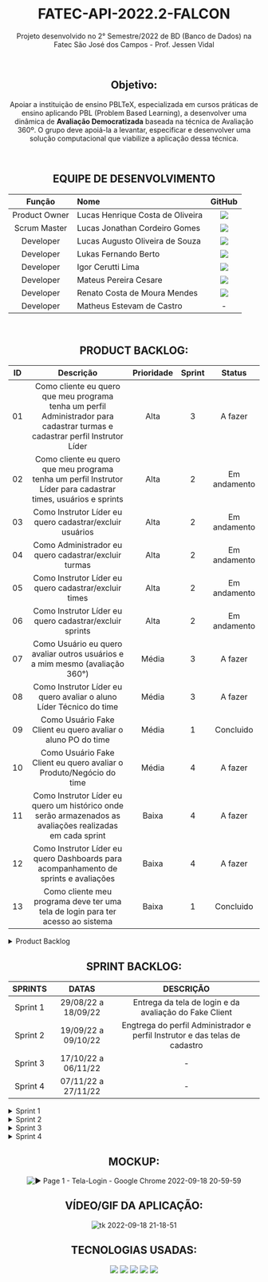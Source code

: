 <div align="center">

# FATEC-API-2022.2-FALCON
Projeto desenvolvido no 2° Semestre/2022 de BD (Banco de Dados) na Fatec São José dos Campos - Prof. Jessen Vidal

</div>

<div align="center">

<br>

## Objetivo:
Apoiar a instituição de ensino PBLTeX, especializada em cursos práticas de ensino aplicando PBL (Problem Based Learning), a desenvolver uma dinâmica de **Avaliação
Democratizada** baseada na técnica de Avaliação 360º. O grupo deve apoiá-la a levantar, especificar e desenvolver uma
solução computacional que viabilize a aplicação dessa técnica.

<br>

## EQUIPE DE DESENVOLVIMENTO
|     Função     |      Nome      |   GitHub   |
| :------------: | :------------- | :--------: |
| Product Owner | Lucas Henrique Costa de Oliveira | <a href="https://github.com/LucasHCOliveira7" target="_blank"><img src="https://img.shields.io/badge/github-%23121011.svg?style=for-the-badge&logo=github&logoColor=white"></a> |
| Scrum Master | Lucas Jonathan Cordeiro Gomes | <a href="https://github.com/lucasjonathangomes" target="_blank"><img src="https://img.shields.io/badge/github-%23121011.svg?style=for-the-badge&logo=github&logoColor=white"></a> |
| Developer | Lucas Augusto Oliveira de Souza | <a href="https://github.com/LucasOliveira321" target="_blank"><img src="https://img.shields.io/badge/github-%23121011.svg?style=for-the-badge&logo=github&logoColor=white"></a> |
| Developer | Lukas Fernando Berto | <a href="https://github.com/LukasFernando" target="_blank"><img src="https://img.shields.io/badge/github-%23121011.svg?style=for-the-badge&logo=github&logoColor=white"></a> |
| Developer | Igor Cerutti Lima | <a href="https://github.com/IgorCerruti96" target="_blank"><img src="https://img.shields.io/badge/github-%23121011.svg?style=for-the-badge&logo=github&logoColor=white"></a> |
| Developer | Mateus Pereira Cesare | <a href="https://github.com/MateusPCesare" target="_blank"><img src="https://img.shields.io/badge/github-%23121011.svg?style=for-the-badge&logo=github&logoColor=white"></a> |
| Developer | Renato Costa de Moura Mendes |<a href="https://github.com/RenatoCMMendes" target="_blank"><img src="https://img.shields.io/badge/github-%23121011.svg?style=for-the-badge&logo=github&logoColor=white"></a> |
| Developer | Matheus Estevam de Castro | - |

<br>

## PRODUCT BACKLOG:
| ID | Descrição | Prioridade | Sprint | Status |
| :-: | :-----: | :----------: | :---: | :---: |
| 01 | Como cliente eu quero que meu programa tenha um perfil Administrador para cadastrar turmas e cadastrar perfil Instrutor Líder | Alta | 3 | A fazer |
| 02 | Como cliente eu quero que meu programa tenha um perfil Instrutor Líder para cadastrar times, usuários e sprints | Alta | 2 | Em andamento |
| 03 | Como Instrutor Líder eu quero cadastrar/excluir usuários | Alta | 2 | Em andamento |
| 04 | Como Administrador eu quero cadastrar/excluir turmas | Alta | 2 | Em andamento |
| 05 | Como Instrutor Líder eu quero cadastrar/excluir times | Alta | 2 | Em andamento |
| 06 | Como Instrutor Líder eu quero cadastrar/excluir sprints | Alta | 2 | Em andamento |
| 07 | Como Usuário eu quero avaliar outros usuários e a mim mesmo (avaliação 360°) | Média | 3| A fazer |
| 08 | Como Instrutor Líder eu quero avaliar o aluno Líder Técnico do time | Média | 3 | A fazer |
| 09 | Como Usuário Fake Client eu quero avaliar o aluno PO do time | Média | 1 | Concluido |
| 10 | Como Usuário Fake Client eu quero avaliar o Produto/Negócio do time | Média | 4 | A fazer |
| 11 | Como Instrutor Líder eu quero um histórico onde serão armazenados as avaliações realizadas em cada sprint | Baixa | 4 | A fazer |
| 12 | Como Instrutor Líder eu quero Dashboards para acompanhamento de sprints e avaliações | Baixa | 4 | A fazer |
| 13 | Como cliente meu programa deve ter uma tela de login para ter acesso ao sistema | Baixa | 1 | Concluido |

</div>

<details>

<summary> Product Backlog </summary>

<div align="center">

![image](https://user-images.githubusercontent.com/81196630/190540564-f3e04b58-73d7-4a79-8176-5cf2008eee52.png)

![image](https://user-images.githubusercontent.com/81196630/190691974-563b1890-e159-4d31-94d8-1bccca90e5d6.png)

</div>

</summary>

</details>

<div align="center">

## SPRINT BACKLOG:

| SPRINTS | DATAS | DESCRIÇÃO |
|:-------:|:-----:|:---------:|
| Sprint 1 | 29/08/22 a 18/09/22 | Entrega da tela de login e da avaliação do Fake Client |
| Sprint 2 | 19/09/22 a 09/10/22 | Engtrega do perfil Administrador e perfil Instrutor e das telas de cadastro |
| Sprint 3 | 17/10/22 a 06/11/22 | - |
| Sprint 4 | 07/11/22 a 27/11/22 | - |

</div>

<details>

<summary> Sprint 1 </summary> 
	
![image](https://user-images.githubusercontent.com/81196630/190876933-8f342f71-f85c-46b2-8316-bfd7f2e7ffa2.png)

</summary>

</details>

<details>

<summary> Sprint 2 </summary>

![image](https://user-images.githubusercontent.com/81196630/190692356-5af2c0bb-9789-43bf-a7c9-595f4bde4888.png)

</summary>

</details>

<details>

<summary> Sprint 3 </summary>

![image](https://user-images.githubusercontent.com/81196630/190692688-9720ed8c-3ebb-4f39-b049-db7dc0af2091.png)

</summary>

</details>

<details>

<summary> Sprint 4 </summary>

![image](https://user-images.githubusercontent.com/81196630/190692868-43d7cb2d-a008-45ee-b9d3-94c825f71195.png)

</summary>

</details>

<div align="center">

## MOCKUP:

![▶ Page 1 - Tela-Login - Google Chrome 2022-09-18 20-59-59](https://user-images.githubusercontent.com/107444159/190933797-a8bb2e46-3f4d-46a8-8f0b-65103eecf98e.gif)

## VÍDEO/GIF DA APLICAÇÃO:

![tk 2022-09-18 21-18-51](https://user-images.githubusercontent.com/107444159/190934331-e60756d6-0baf-4db4-be9e-96925e7a1a39.gif)

## TECNOLOGIAS USADAS:
<img src="https://img.shields.io/badge/python-3670A0?style=for-the-badge&logo=python&logoColor=ffdd54" target="_blank"></a>
<img src="https://img.shields.io/badge/Slack-4A154B?style=for-the-badge&logo=slack&logoColor=white" target="_blank"></a>
<img src="https://img.shields.io/badge/figma-%23F24E1E.svg?style=for-the-badge&logo=figma&logoColor=white" target="_blank"></a>
<img src="https://img.shields.io/badge/JSON-%23F24E1E.svg?style=for-the-badge&logo=JSON&logoColor=white" target="_blank"></a>
<img src="https://img.shields.io/badge/Microsoft_Excel-217346?style=for-the-badge&logo=microsoft-excel&logoColor=white" target="_blank"></a>

</div>
